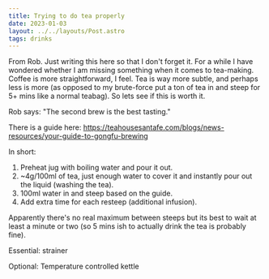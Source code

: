 ```yaml
---
title: Trying to do tea properly
date: 2023-01-03
layout: ../../layouts/Post.astro
tags: drinks
---
```


From Rob. Just writing this here so that I don't forget it. For a while I have wondered whether I am missing something when it comes to tea-making. Coffee is more straightforward, I feel. Tea is way more subtle, and perhaps less is more (as opposed to my brute-force put a ton of tea in and steep for 5+ mins like a normal teabag). So lets see if this is worth it.

Rob says: "The second brew is the best tasting."

There is a guide here: https://teahousesantafe.com/blogs/news-resources/your-guide-to-gongfu-brewing

In short:

1. Preheat jug with boiling water and pour it out.
2. ~4g/100ml of tea, just enough water to cover it and instantly pour out the liquid (washing the tea).
3. 100ml water in and steep based on the guide.
4. Add extra time for each resteep (additional infusion).

Apparently there's no real maximum between steeps but its best to wait at least a minute or two (so 5 mins ish to actually drink the tea is probably fine).

Essential: strainer

Optional: Temperature controlled kettle
